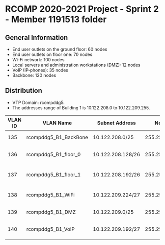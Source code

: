 RCOMP 2020-2021 Project - Sprint 2 - Member 1191513 folder
===========================================

## General Information
- End user outlets on the ground floor: 60 nodes
- End user outlets on floor one: 70 nodes
- Wi-Fi network: 100 nodes
- Local servers and administration workstations (DMZ): 12 nodes
- VoIP (IP-phones): 35 nodes
- Backbone: 120 nodes

## Distribution

- VTP Domain: rcompddg5.
- The addresses range of Building 1 is 10.122.208.0 to 10.122.209.255.

| VLAN ID | VLAN Name | Subnet Address  | Net Mask  | Available Address Range  |  Broadcast Address | Available IPs |
|---|---|---|---|---|---|---|
| 135 | rcompddg5_B1_BackBone | 10.122.208.0/25   | 255.255.255.128 | 10.122.208.1 - 10.122.208.126   | 10.122.208.127 | 126 |
| 136 | rcompddg5_B1_floor_0  | 10.122.208.128/26 | 255.255.255.192 | 10.122.208.129 - 10.122.208.190 | 10.122.208.191 | 62  |
| 137 | rcompddg5_B1_floor_1  | 10.122.208.192/26 | 255.255.255.192 | 10.122.208.193 - 10.122.208.254 | 10.122.208.191 | 62  |
| 138 | rcompddg5_B1_WiFi     | 10.122.209.224/27 | 255.255.255.224 | 10.122.209.225 - 10.122.208.254 | 10.122.208.255 | 30  |
| 139 | rcompddg5_B1_DMZ      | 10.122.209.0/25   | 255.255.255.128 | 10.122.209.1 - 10.122.208.126   | 10.122.208.127 | 126 |
| 140 | rcompddg5_B1_VoIP     | 10.122.209.192/27 | 255.255.255.224 | 10.122.209.192 - 10.122.208.222 | 10.122.208.223 | 30  |



